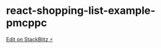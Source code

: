 # react-shopping-list-example-pmcppc

[Edit on StackBlitz ⚡️](https://stackblitz.com/edit/react-shopping-list-example-pmcppc)
